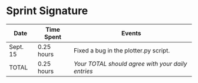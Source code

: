 # Sprint Signature
| Date        | Time Spent | Events
|-------------|------------|--------------------
| Sept. 15    | 0.25 hours | Fixed a bug in the plotter.py script.
| TOTAL       | 0.25 hours | *Your TOTAL should agree with your daily entries*
